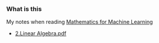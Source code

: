 ### What is this
My notes when reading [Mathematics for Machine Learning](https://mml-book.github.io/)


- [2.Linear Algebra.pdf](https://github.com/higepon/mml/releases/download/0.0.2/2.Linear.Algebra.pdf)
